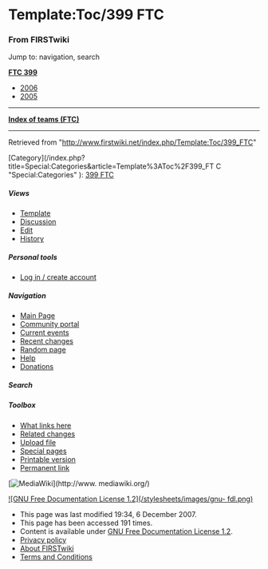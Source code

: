 # Template:Toc/399 FTC

### From FIRSTwiki

Jump to: navigation, search

**[FTC 399](/index.php/399_FTC "399 FTC" )**

  * [2006](/index.php/399_FTC_in_2006 "399 FTC in 2006" )
  * [2005](/index.php?title=399_FTC_in_2005&action=edit "399 FTC in 2005" )

* * *

**[Index of teams (FTC)](/index.php/Index_of_teams_%28FTC%29 "Index of teams \(FTC\)" )**  
  
---  
  
Retrieved from "<http://www.firstwiki.net/index.php/Template:Toc/399_FTC>"

[Category](/index.php?title=Special:Categories&article=Template%3AToc%2F399_FT
C "Special:Categories" ): [399 FTC](/index.php/Category:399_FTC "Category:399
FTC" )

##### Views

  * [Template](/index.php/Template:Toc/399_FTC)
  * [Discussion](/index.php?title=Template_talk:Toc/399_FTC&action=edit)
  * [Edit](/index.php?title=Template:Toc/399_FTC&action=edit)
  * [History](/index.php?title=Template:Toc/399_FTC&action=history)

##### Personal tools

  * [Log in / create account](/index.php?title=Special:Userlogin&returnto=Template:Toc/399_FTC)

[](/index.php/Main_Page "Main Page" )

##### Navigation

  * [Main Page](/index.php/Main_Page)
  * [Community portal](/index.php/FIRSTwiki:Community_portal)
  * [Current events](/index.php/Current_events)
  * [Recent changes](/index.php/Special:Recentchanges)
  * [Random page](/index.php/Special:Random)
  * [Help](/index.php/Help:Contents)
  * [Donations](/index.php/FIRSTwiki:Site_support)

##### Search



##### Toolbox

  * [What links here](/index.php/Special:Whatlinkshere/Template:Toc/399_FTC)
  * [Related changes](/index.php/Special:Recentchangeslinked/Template:Toc/399_FTC)
  * [Upload file](/index.php/Special:Upload)
  * [Special pages](/index.php/Special:Specialpages)
  * [Printable version](/index.php?title=Template:Toc/399_FTC&printable=yes)
  * [Permanent link](/index.php?title=Template:Toc/399_FTC&oldid=64629)

[![MediaWiki](/skins/common/images/poweredby_mediawiki_88x31.png)](http://www.
mediawiki.org/)

[![GNU Free Documentation License 1.2](/stylesheets/images/gnu-
fdl.png)](http://www.gnu.org/copyleft/fdl.html)

  * This page was last modified 19:34, 6 December 2007.
  * This page has been accessed 191 times.
  * Content is available under [GNU Free Documentation License 1.2](http://www.gnu.org/copyleft/fdl.html "http://www.gnu.org/copyleft/fdl.html" ).
  * [Privacy policy](/index.php/FIRSTwiki:Privacy_policy "FIRSTwiki:Privacy policy" )
  * [About FIRSTwiki](/index.php/FIRSTwiki:About "FIRSTwiki:About" )
  * [Terms and Conditions](/index.php/FIRSTwiki:Terms_and_conditions "FIRSTwiki:Terms and conditions" )

